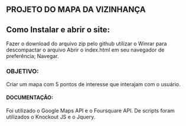 ## PROJETO DO MAPA DA VIZINHANÇA

## Como Instalar e abrir o site:

Fazer o download do arquivo zip pelo github
utilizar o Winrar para descompactar o arquivo
Abrir o index.html em seu navegador de preferência;
Navegar.

### OBJETIVO:

Criar um mapa com 5 pontos de interesse que interajam com o usuário.

#### DOCUMENTAÇÃO:

Foi utilizado o Google Maps API e o Foursquare API.
De scripts foram utilizados o Knockout JS e o Jquery.



